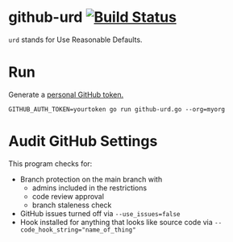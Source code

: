# github-urd [![Build Status](https://travis-ci.org/cgeisser/github-urd.svg?branch=master)](https://travis-ci.org/cgeisser/github-urd)

`urd` stands for Use Reasonable Defaults.

# Run
Generate a [personal GitHub token.](https://github.com/settings/tokens)

```
GITHUB_AUTH_TOKEN=yourtoken go run github-urd.go --org=myorg
```
# Audit GitHub Settings

This program checks for:

- Branch protection on the main branch with
  - admins included in the restrictions
  - code review approval
  - branch staleness check
- GitHub issues turned off via `--use_issues=false`
- Hook installed for anything that looks like source code via `--code_hook_string="name_of_thing"`
